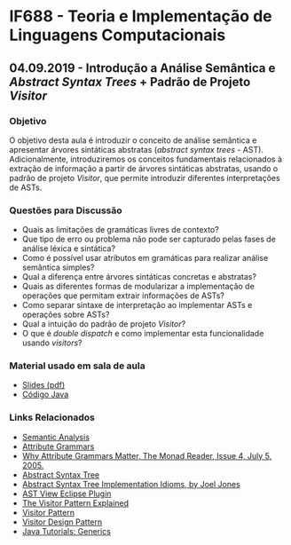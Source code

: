 # IF688 - Teoria e Implementação de Linguagens Computacionais

## 04.09.2019 - Introdução a Análise Semântica e _Abstract Syntax Trees_ + Padrão de Projeto _Visitor_

### Objetivo

O objetivo desta aula é introduzir o conceito de análise semântica e apresentar árvores sintáticas abstratas (_abstract syntax trees_ - AST). Adicionalmente, introduziremos os conceitos fundamentais relacionados à extração de informação a partir de árvores sintáticas abstratas, usando o padrão de projeto _Visitor_, que permite introduzir diferentes interpretações de ASTs.

### Questões para Discussão

- Quais as limitações de gramáticas livres de contexto?
- Que tipo de erro ou problema não pode ser capturado pelas fases de análise léxica e sintática?
- Como é possível usar atributos em gramáticas para realizar análise semântica simples?
- Qual a diferença entre árvores sintáticas concretas e abstratas?
- Quais as diferentes formas de modularizar a implementação de operações que permitam extrair informações de ASTs?
- Como separar sintaxe de interpretação ao implementar ASTs e operações sobre ASTs?
- Qual a intuição do padrão de projeto _Visitor_?
- O que é _double dispatch_ e como implementar esta funcionalidade usando _visitors_?

### Material usado em sala de aula

- [Slides (pdf)](https://drive.google.com/open?id=1AvowysJ84EUCW2YfMhufl0QSmaM2mFyO)
- [Código Java](https://github.com/if688/if688.github.io/tree/master/2019-09-04/)

### Links Relacionados

- [Semantic Analysis](https://en.wikipedia.org/wiki/Semantic_analysis_(compilers))
- [Attribute Grammars](https://en.wikipedia.org/wiki/Attribute_grammar)
- [Why Attribute Grammars Matter, The Monad Reader, Issue 4, July 5, 2005.](https://wiki.haskell.org/The_Monad.Reader/Issue4/Why_Attribute_Grammars_Matter)
- [Abstract Syntax Tree](https://en.wikipedia.org/wiki/Abstract_syntax_tree)
- [Abstract Syntax Tree Implementation Idioms, by Joel Jones](http://www.hillside.net/plop/plop2003/Papers/Jones-ImplementingASTs.pdf)
- [AST View Eclipse Plugin](http://www.eclipse.org/jdt/ui/astview/index.php)
- [The Visitor Pattern Explained](https://manski.net/2013/05/the-visitor-pattern-explained/)
- [Visitor Pattern](https://en.wikipedia.org/wiki/Visitor_pattern)
- [Visitor Design Pattern](https://sourcemaking.com/design_patterns/visitor)
- [Java Tutorials: Generics](https://docs.oracle.com/javase/tutorial/java/generics/index.html)